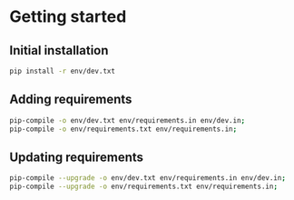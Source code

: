 # Getting started

## Initial installation

```bash
pip install -r env/dev.txt
```

## Adding requirements

```bash
pip-compile -o env/dev.txt env/requirements.in env/dev.in;
pip-compile -o env/requirements.txt env/requirements.in;
```

## Updating requirements

```bash
pip-compile --upgrade -o env/dev.txt env/requirements.in env/dev.in;
pip-compile --upgrade -o env/requirements.txt env/requirements.in;
```